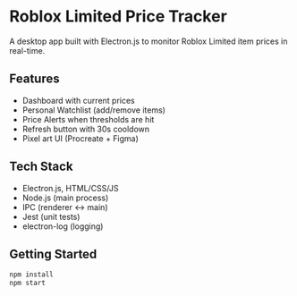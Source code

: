 ﻿# Roblox Limited Price Tracker

A desktop app built with Electron.js to monitor Roblox Limited item prices in real-time.

## Features
-  Dashboard with current prices
-  Personal Watchlist (add/remove items)
-  Price Alerts when thresholds are hit
-  Refresh button with 30s cooldown
-  Pixel art UI (Procreate + Figma)

## Tech Stack
- Electron.js, HTML/CSS/JS
- Node.js (main process)
- IPC (renderer ↔ main)
- Jest (unit tests)
- electron-log (logging)

## Getting Started
```bash
npm install
npm start
